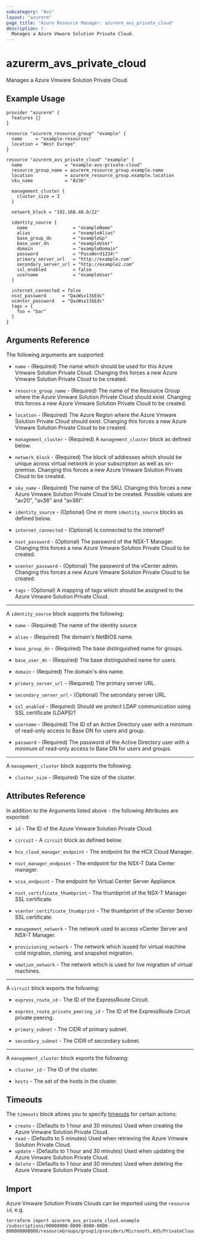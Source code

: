 ```yaml
---
subcategory: "Avs"
layout: "azurerm"
page_title: "Azure Resource Manager: azurerm_avs_private_cloud"
description: |-
  Manages a Azure Vmware Solution Private Cloud.
---
```


# azurerm_avs_private_cloud

Manages a Azure Vmware Solution Private Cloud.

## Example Usage

```hcl
provider "azurerm" {
  features {}
}

resource "azurerm_resource_group" "example" {
  name     = "example-resources"
  location = "West Europe"
}

resource "azurerm_avs_private_cloud" "example" {
  name                = "example-avs-private-cloud"
  resource_group_name = azurerm_resource_group.example.name
  location            = azurerm_resource_group.example.location
  sku_name            = "AV36"

  management_cluster {
    cluster_size = 3
  }

  network_block = "192.168.48.0/22"

  identity_source {
    name                 = "exampleName"
    alias                = "exampleAlias"
    base_group_dn        = "exampleGp"
    base_user_dn         = "exampleUser"
    domain               = "exampleDomain"
    password             = "PassWord1234!"
    primary_server_url   = "http://example.com"
    secondary_server_url = "http://example2.com"
    ssl_enabled          = false
    username             = "exampleUser"
  }

  internet_connected = false
  nsxt_password      = "QazWsx13$Edc"
  vcenter_password   = "QazWsx13$Edc"
  tags = {
    foo = "bar"
  }
}
```

## Arguments Reference

The following arguments are supported:

* `name` - (Required) The name which should be used for this Azure Vmware Solution Private Cloud. Changing this forces a new Azure Vmware Solution Private Cloud to be created.

* `resource_group_name` - (Required) The name of the Resource Group where the Azure Vmware Solution Private Cloud should exist. Changing this forces a new Azure Vmware Solution Private Cloud to be created.

* `location` - (Required) The Azure Region where the Azure Vmware Solution Private Cloud should exist. Changing this forces a new Azure Vmware Solution Private Cloud to be created.

* `management_cluster` - (Required) A `management_cluster` block as defined below.

* `network_block` - (Required) The block of addresses which should be unique across virtual network in your subscription as well as on-premise. Changing this forces a new Azure Vmware Solution Private Cloud to be created.

* `sku_name` - (Required) The name of the SKU. Changing this forces a new Azure Vmware Solution Private Cloud to be created. Possible values are "av20", "av36" and "av36t".

* `identity_source` - (Optional) One or more `identity_source` blocks as defined below.

* `internet_connected` - (Optional) Is connected to the internet?

* `nsxt_password` - (Optional) The password of the NSX-T Manager. Changing this forces a new Azure Vmware Solution Private Cloud to be created.

* `vcenter_password` - (Optional) The password of the vCenter admin. Changing this forces a new Azure Vmware Solution Private Cloud to be created.

* `tags` - (Optional) A mapping of tags which should be assigned to the Azure Vmware Solution Private Cloud.

---

A `identity_source` block supports the following:

* `name` - (Required) The name of the identity source

* `alias` - (Required) The domain's NetBIOS name.

* `base_group_dn` - (Required) The base distinguished name for groups.

* `base_user_dn` - (Required) The base distinguished name for users.

* `domain` - (Required) The domain's dns name.

* `primary_server_url` - (Required) The primary server URL.

* `secondary_server_url` - (Optional) The secondary server URL.

* `ssl_enabled` - (Required) Should we protect LDAP communication using SSL certificate (LDAPS)?

* `username` - (Required) The ID of an Active Directory user with a minimum of read-only access to Base DN for users and group.

* `password` - (Required) The password of the Active Directory user with a minimum of read-only access to Base DN for users and groups.

---

A `management_cluster` block supports the following:

* `cluster_size` - (Required) The size of the cluster.

## Attributes Reference

In addition to the Arguments listed above - the following Attributes are exported: 

* `id` - The ID of the Azure Vmware Solution Private Cloud.

* `circuit` - A `circuit` block as defined below.

* `hcx_cloud_manager_endpoint` - The endpoint for the HCX Cloud Manager.

* `nsxt_manager_endpoint` - The endpoint for the NSX-T Data Center manager.

* `vcsa_endpoint` - The endpoint for Virtual Center Server Appliance.

* `nsxt_certificate_thumbprint` - The thumbprint of the NSX-T Manager SSL certificate.

* `vcenter_certificate_thumbprint` - The thumbprint of the vCenter Server SSL certificate.

* `management_network` - The network used to access vCenter Server and NSX-T Manager.

* `provisioning_network` - The network which isused for virtual machine cold migration, cloning, and snapshot migration.

* `vmotion_network` - The network which is used for live migration of virtual machines.

---

A `circuit` block exports the following:

* `express_route_id` - The ID of the ExpressRoute Circuit.

* `express_route_private_peering_id` - The ID of the ExpressRoute Circuit private peering.

* `primary_subnet` - The CIDR of primary subnet.

* `secondary_subnet` - The CIDR of secondary subnet.

---

A `management_cluster` block exports the following:

* `cluster_id` - The ID of the cluster.

* `hosts` - The set of the hosts in the cluster.

## Timeouts

The `timeouts` block allows you to specify [timeouts](https://www.terraform.io/docs/configuration/resources.html#timeouts) for certain actions:

* `create` - (Defaults to 1 hour and 30 minutes) Used when creating the Azure Vmware Solution Private Cloud.
* `read` - (Defaults to 5 minutes) Used when retrieving the Azure Vmware Solution Private Cloud.
* `update` - (Defaults to 1 hour and 30 minutes) Used when updating the Azure Vmware Solution Private Cloud.
* `delete` - (Defaults to 1 hour and 30 minutes) Used when deleting the Azure Vmware Solution Private Cloud.

## Import

Azure Vmware Solution Private Clouds can be imported using the `resource id`, e.g.

```shell
terraform import azurerm_avs_private_cloud.example /subscriptions/00000000-0000-0000-0000-000000000000/resourceGroups/group1/providers/Microsoft.AVS/PrivateClouds/privateCloud1
```
